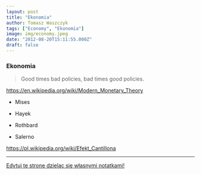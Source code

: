 ```yaml
---
layout: post
title: "Ekonomia"
author: Tomasz Waszczyk
tags: ["Economy", "Ekonomia"]
image: img/economy.jpeg
date: "2012-08-20T15:11:55.000Z"
draft: false
---
```


### Ekonomia

> Good times bad policies, bad times good policies.

<https://en.wikipedia.org/wiki/Modern_Monetary_Theory>

* Mises

* Hayek

* Rothbard

* Salerno

https://pl.wikipedia.org/wiki/Efekt_Cantillona

---

<a href="https://github.com/TomaszWaszczyk/historia.waszczyk.com/edit/master/src/content/economy.md" target="_blank">Edytuj tę stronę dzieląc się własnymi notatkami!</a>
